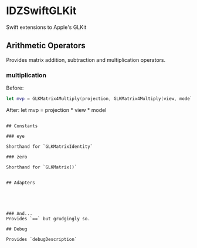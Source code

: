 # IDZSwiftGLKit
Swift extensions to Apple's GLKit

## Arithmetic Operators 

Provides matrix addition, subtraction and multiplication operators.

### multiplication

Before:
```swift 
let mvp = GLKMatrix4Multiply(projection, GLKMatrix4Multiply(view, model))
```

After:
let mvp = projection * view * model
```

## Constants

### eye

Shorthand for `GLKMatrixIdentity`

### zero

Shorthand for `GLKMatrix()`


## Adapters





### And...
Provides `==` but grudgingly so.

## Debug

Provides `debugDescription`